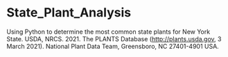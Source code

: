 # State_Plant_Analysis
Using Python to determine the most common state plants for New York State. USDA, NRCS. 2021. The PLANTS Database (http://plants.usda.gov, 3 March 2021). National Plant Data Team, Greensboro, NC 27401-4901 USA.
